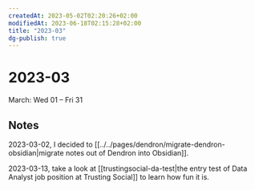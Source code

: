 ```yaml
---
createdAt: 2023-05-02T02:20:26+02:00
modifiedAt: 2023-06-18T02:15:28+02:00
title: "2023-03"
dg-publish: true
---
```

# 2023-03

March: Wed 01 – Fri 31

## Notes

2023-03-02, I decided to [[../../pages/dendron/migrate-dendron-obsidian|migrate notes out of Dendron into Obsidian]].

2023-03-13, take a look at  [[trustingsocial-da-test|the entry test of Data Analyst job position at Trusting Social]] to learn how fun it is.


